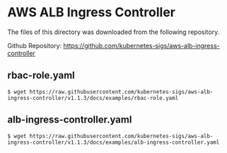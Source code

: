 # AWS ALB Ingress Controller

The files of this directory was downloaded from the following repository.

Github Repository: https://github.com/kubernetes-sigs/aws-alb-ingress-controller

## rbac-role.yaml

```
$ wget https://raw.githubusercontent.com/kubernetes-sigs/aws-alb-ingress-controller/v1.1.3/docs/examples/rbac-role.yaml
```

## alb-ingress-controller.yaml

```
$ wget https://raw.githubusercontent.com/kubernetes-sigs/aws-alb-ingress-controller/v1.1.3/docs/examples/alb-ingress-controller.yaml
```

